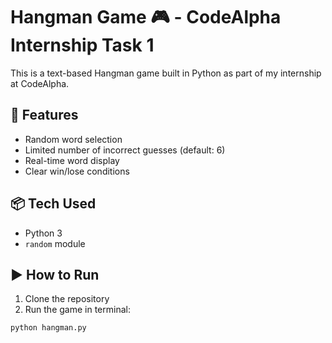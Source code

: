 # Hangman Game 🎮 - CodeAlpha Internship Task 1

This is a text-based Hangman game built in Python as part of my internship at CodeAlpha.

## 🔧 Features
- Random word selection
- Limited number of incorrect guesses (default: 6)
- Real-time word display
- Clear win/lose conditions

## 📦 Tech Used
- Python 3
- `random` module

## ▶️ How to Run
1. Clone the repository
2. Run the game in terminal:
```bash
python hangman.py
